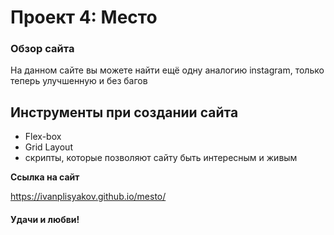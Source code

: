 # Проект 4: Место

### Обзор сайта

На данном сайте вы можете найти ещё одну аналогию instagram, только теперь улучшенную и без багов

## Инструменты при создании сайта

* Flex-box
* Grid Layout
* скрипты, которые позволяют сайту быть интересным и живым

**Ссылка на сайт**

https://ivanplisyakov.github.io/mesto/

#### Удачи и любви!




